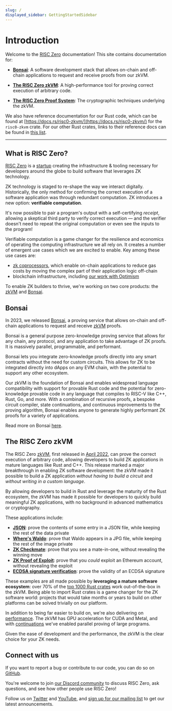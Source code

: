 ```yaml
---
slug: /
displayed_sidebar: GettingStartedSidebar
---
```

# Introduction

Welcome to the [RISC Zero] documentation! This site contains documentation for:

- **[Bonsai]**:
A software development stack that allows on-chain and off-chain applications to request and receive proofs from our zkVM. 

- **[The RISC Zero zkVM]**: 
A high-performance tool for proving correct execution of arbitrary code. 

- **[The RISC Zero Proof System]**:
The cryptographic techniques underlying the zkVM.

We also have reference documentation for our Rust code, which can be found at [https://docs.rs/risc0-zkvm/](https://docs.rs/risc0-zkvm/) for the `risc0-zkvm` crate. For our other Rust crates, links to their reference docs can be found in [this list](https://github.com/risc0/risc0#rust-libraries).

---
## What is RISC Zero?

[RISC Zero] is a [startup] creating the infrastructure & tooling necessary for developers around the globe to build software that leverages ZK technology.

ZK technology is staged to re-shape the way we interact digitally. 
Historically, the only method for confirming the correct execution of a software application was through redundant computation. 
ZK introduces a new option: **verifiable computation**. 

It's now possible to pair a program's output with a self-certifying *receipt*, allowing a skeptical third party to verify correct execution — and the verifier doesn't need to repeat the original computation or even see the inputs to the program! 

Verifiable computation is a game changer for the resilience and economics of operating the computing infrastructure we all rely on. It creates a number of emergent use cases which we are excited to enable. 
Key among these use cases are:
- [zk coprocessors], which enable on-chain applications to reduce gas costs by moving the complex part of their application logic off-chain
- blockchain infrastructure, including [our work with Optimism]

To enable ZK builders to thrive, we're working on two core products: the [zkVM] and [Bonsai]. 

[startup]: https://risczero.com/news/series-a
[zk coprocessors]: https://twitter.com/RiscZero/status/1677316664772132864
[our work with Optimism]: https://www.theblock.co/post/240929/optimism-zk-proof-proposals?utm_source=twitter&utm_medium=social
[RISC Zero]: https://risczero.com
[zkVM]: ./zkvm/

## Bonsai
In 2023, we released [Bonsai], a proving service that allows on-chain and off-chain applications to request and receive [zkVM] proofs. 

Bonsai is a general purpose zero-knowledge proving service that allows for any chain, any protocol, and any application to take advantage of ZK proofs. It is massively parallel, programmable, and performant.

Bonsai lets you integrate zero-knowledge proofs directly into any smart contracts without the need for custom circuits. This allows for ZK to be integrated directly into dApps on any EVM chain, with the potential to support any other ecosystem.

Our zkVM is the foundation of Bonsai and enables widespread language compatibility with support for provable Rust code and the potential for zero-knowledge provable code in any language that compiles to RISC-V like C++, Rust, Go, and more. With a combination of recursive proofs, a bespoke circuit compiler, state continuations, and continuous improvements to the proving algorithm, Bonsai enables anyone to generate highly performant ZK proofs for a variety of applications. 

Read more on Bonsai [here](./bonsai/bonsai-overview.md).

## The RISC Zero zkVM
The RISC Zero [zkVM], first released in [April 2022], can prove the correct execution of arbitrary code, allowing developers to build ZK applications in mature languages like Rust and C++. 
This release marked a major breakthrough in enabling ZK software development: the zkVM made it possible to build a ZK application *without having to build a circuit* and *without writing in a custom language*. 

By allowing developers to build in Rust and leverage the maturity of the Rust ecosystem, the zkVM has made it possible for developers to quickly build meaningful ZK applications, with no background in advanced mathematics or cryptography. 

These applications include: 
- **[JSON]**: prove the contents of some entry in a JSON file, while keeping the rest of the data private
- **[Where's Waldo]**: prove that Waldo appears in a JPG file, while keeping the rest of the image private
- **[ZK Checkmate]**: prove that you see a mate-in-one, without revealing the winning move
- **[ZK Proof of Exploit]**: prove that you *could* exploit an Ethereum account, without revealing the exploit
- **[ECDSA signature verification]**: prove the validity of an ECDSA signature

[April 2022]: https://www.risczero.com/news/announce
[JSON]: https://github.com/risc0/risc0/tree/v0.16.1/examples/json
[Where's Waldo]: https://risczero.com/news/waldo
[ZK Checkmate]: https://github.com/risc0/risc0/tree/v0.16.1/examples/chess
[ZK Proof of Exploit]: https://risczero.com/news/zkpoex
[ECDSA signature verification]: https://github.com/risc0/risc0/tree/v0.16.1/examples/ecdsa

These examples are all made possible by **leveraging a mature software ecosystem**: over 70% of the [top 1000 Rust crates] work out-of-the-box in the zkVM. 
Being able to import Rust crates is a game changer for the ZK software world: projects that would take months or years to build on other platforms can be solved trivially on our platform. 

In addition to being far easier to build on, we're also delivering on [performance]. 
The zkVM has GPU acceleration for CUDA and Metal, and with [continuations] we've enabled parallel proving of large programs. 

Given the ease of development and the performance, the zkVM is the clear choice for your ZK needs. 

[top 1000 Rust crates]: https://risc0.github.io/ghpages/dev/crate-validation/index.html
[performance]: https://dev.risczero.com/zkvm/benchmarks
[continuations]: https://risczero.com/news/continuations

## Connect with us

If you want to report a bug or contribute to our code, you can do so on [GitHub](https://github.com/risc0/risc0).

You're welcome to join [our Discord community](https://discord.gg/risczero) to discuss RISC Zero, ask questions, and see how other people use RISC Zero!

Follow us on [Twitter](https://twitter.com/risczero) and [YouTube](https://www.youtube.com/@risczero), and [sign up for our mailing list](https://fmree464va4.typeform.com/to/X3KJB85v) to get our latest announcements.

[The RISC Zero zkVM]: zkvm/zkvm_overview.md
[Bonsai]: bonsai/bonsai-overview.md
[The RISC Zero Proof System]: proof-system/proof-system.md
[computational receipt]: https://docs.rs/risc0-zkvm/0.16/risc0_zkvm/receipt/
